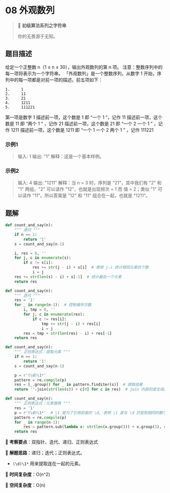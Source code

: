 # 08 外观数列

> 🌈 **初级算法系列之字符串**
>
> 你的无畏源于无知。

## 题目描述

给定一个正整数 n（1 ≤ n ≤ 30），输出外观数列的第 n 项。
注意：整数序列中的每一项将表示为一个字符串。
「外观数列」是一个整数序列，从数字 1 开始，序列中的每一项都是对前一项的描述。前五项如下：

```shell
1.     1
2.     11
3.     21
4.     1211
5.     111221
```

第一项是数字 1
描述前一项，这个数是 1 即 “一个 1 ”，记作 11
描述前一项，这个数是 11 即 “两个 1 ” ，记作 21
描述前一项，这个数是 21 即 “一个 2 一个 1 ” ，记作 1211
描述前一项，这个数是 1211 即 “一个 1 一个 2 两个 1 ” ，记作 111221

### 示例1

> 输入: 1
> 输出: "1"
> 解释：这是一个基本样例。

### 示例2

> 输入: 4
> 输出: "1211"
> 解释：当 n = 3 时，序列是 "21"，其中我们有 "2" 和 "1" 两组，"2" 可以读作 "12"，也就是出现频次 = 1 而 值 = 2；类似 "1" 可以读作 "11"。所以答案是 "12" 和 "11" 组合在一起，也就是 "1211"。

## 题解

```python
def count_and_say(n):
    """ 递归 """
    if n == 1:
        return '1'
    s = count_and_say(n-1)

    i, res = 0, ''
    for j, c in enumerate(s):
        if c != s[i]:
            res += str(j - i) + s[i]  # 使用 j-i 统计相同元素的个数
            i = j
    res += str(len(s) - i) + s[-1]  # 统计最后一个元素
    return res
```

```python
def count_and_say(n):
    """ 迭代 """
    res = '1'
    for _ in range(n-1):  # 控制循环次数
        i, tmp = 0, ''
        for j, c in enumerate(res):
            if c != res[i]:
                tmp += str(j - i) + res[i]
                i = j
        res = tmp + str(len(res) - i) + res[-1]
    return res
```

```python
def count_and_say(n):
    """ 正则表达式：提取元素 """
    if n == 1:
        return '1'
    s = count_and_say(n-1)

    p = r'(\d)\1*'
    pattern = re.compile(p)
    res = [_.group() for _ in pattern.finditer(s)]  # 提取结果
    return ''.join(str(len(c)) + c[0] for c in res)  # join 内部的是生成器
```

```python
def count_and_say(n):
    """ 正则表达式：元素替换 """
    res = '1'
    p = r'(\d)\1*'  # \1 是为了引用前面的 \d, 表明 \1 是与 \d 匹配到相同的数字
    pattern = re.compile(p)
    for _ in range(n-1):
        res = pattern.sub(lambda x: str(len(x.group())) + x.group(1), res)  # 替换
    return res
```

🍥 **考察要点**：双指针、迭代、递归、正则表达式

🍬 **解题思路**：递归；迭代；正则表达式。

- `(\d)\1*` 用来提取连在一起的元素。

🍉 **时间复杂度**：O(n^2)

🍭 **空间复杂度**：O(n)
